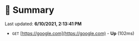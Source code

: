 # 📖 Summary
Last updated: **6/10/2021, 2:13:41 PM**

- `GET` [https://google.com](https://google.com) - **Up** (102ms)
